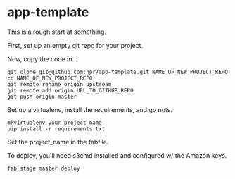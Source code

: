app-template
============

This is a rough start at something.

First, set up an empty git repo for your project.

Now, copy the code in...
```
git clone git@github.com:npr/app-template.git NAME_OF_NEW_PROJECT_REPO
cd NAME_OF_NEW_PROJECT_REPO
git remote rename origin upstream
git remote add origin URL_TO_GITHUB_REPO
git push origin master
```

Set up a virtualenv, install the requirements, and go nuts.
```
mkvirtualenv your-project-name
pip install -r requirements.txt
```

Set the project_name in the fabfile.

To deploy, you'll need s3cmd installed and configured w/ the Amazon keys.
```
fab stage master deploy
```
